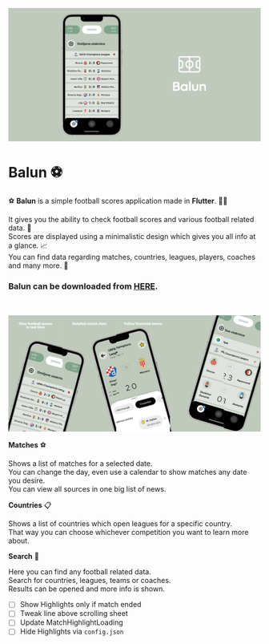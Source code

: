 ![Header](https://raw.githubusercontent.com/jokilic/balun/main/screenshots/header-wide.png)


# Balun ⚽️

⚽️ **Balun** is a simple football scores application made in **Flutter**. 👨‍💻

It gives you the ability to check football scores and various football related data. 🥅\
Scores are displayed using a minimalistic design which gives you all info at a glance. 📈\
You can find data regarding matches, countries, leagues, players, coaches and many more. 🍵

### Balun can be downloaded from [HERE](https://play.google.com/store/apps/details?id=com.josipkilic.balun).
&nbsp;

![Multi](https://raw.githubusercontent.com/jokilic/balun/main/screenshots/multi.png)

**Matches** ⚽️

Shows a list of matches for a selected date.\
You can change the day, even use a calendar to show matches any date you desire.\
You can view all sources in one big list of news.

**Countries** 📋

Shows a list of countries which open leagues for a specific country.\
That way you can choose whichever competition you want to learn more about.

**Search** 🔎

Here you can find any football related data.\
Search for countries, leagues, teams or coaches.\
Results can be opened and more info is shown.

- [ ] Show Highlights only if match ended
- [ ] Tweak line above scrolling sheet
- [ ] Update MatchHighlightLoading
- [ ] Hide Highlights via `config.json`
